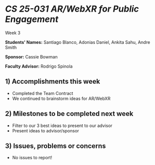 # *CS 25-031 AR/WebXR for Public Engagement*

Week 3

**Students' Names:**
Santiago Blanco, 
Adonias Daniel,
Ankita Sahu,
Andre Smith 

**Sponsor:**
Cassie Bowman

**Faculty Advisor:**
Rodrigo Spinola

## 1) Accomplishments this week ##
   - Completed the Team Contract
   - We continued to brainstorm ideas for AR/WebXR

## 2) Milestones to be completed next week ##
   - Filter to our 3 best ideas to present to our advisor
   - Present ideas to advisor/sponsor

## 3) Issues, problems or concerns ##
   - No issues to report!
